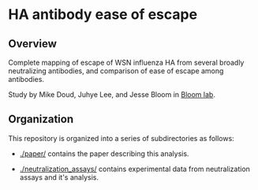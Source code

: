 # HA antibody ease of escape

## Overview
Complete mapping of escape of WSN influenza HA from several broadly neutralizing antibodies, and comparison of ease of escape among antibodies.

Study by Mike Doud, Juhye Lee, and Jesse Bloom in [Bloom lab](https://research.fhcrc.org/bloom/en.html).

## Organization
This repository is organized into a series of subdirectories as follows:

* [./paper/](./paper/) contains the paper describing this analysis.

* [./neutralization_assays/](./neutralization_assays/) contains experimental data from neutralization assays and it's analysis.
